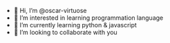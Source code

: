 - 👋 Hi, I’m @oscar-virtuose
- 👀 I’m interested in learning programmation language
- 🌱 I’m currently learning python & javascript
- 💞️ I’m looking to collaborate with you 

<!---
oscar-virtuose/oscar-virtuose is a ✨ special ✨ repository because its `README.md` (this file) appears on your GitHub profile.
You can click the Preview link to take a look at your changes.
--->
